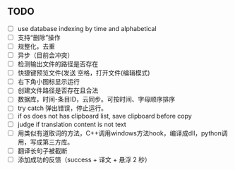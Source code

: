 ## TODO
- [ ] use database indexing by time and alphabetical
- [ ] 支持“删除”操作
- [ ] 规整化，去重
- [ ] 异步（目前会冲突）
- [ ] 检测输出文件的路径是否存在
- [ ] 快捷键预览文件(发送 空格，打开文件(编辑模式)
- [ ] 右下角小图标显示运行
- [ ] 创建文件路径是否存在且合法
- [ ] 数据库，时间-条目ID，云同步。可按时间、字母顺序排序
- [ ] try catch 弹出错误，停止运行。
- [ ] if os does not has clipboard list, save clipboard before copy 
- [ ] judge if translation content is not text
- [ ] 用类似有道取词的方法，C++调用windows方法hook，编译成dll，python调用，写成第三方库。
- [ ] 翻译长句子被截断
- [ ] 添加成功的反馈（success + 译文 + 悬浮 2 秒）
